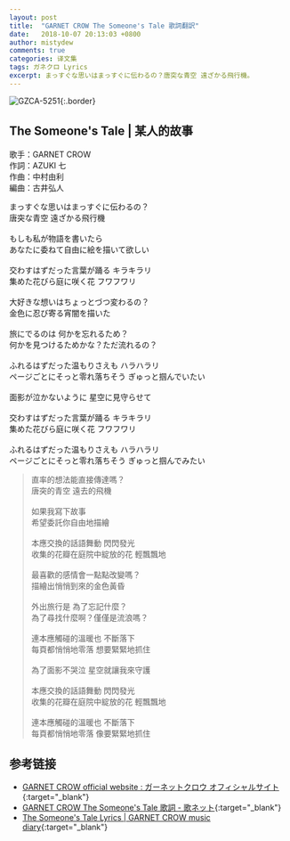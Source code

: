 ```yaml
---
layout: post
title:  "GARNET CROW The Someone's Tale 歌詞翻訳"
date:   2018-10-07 20:13:03 +0800
author: mistydew
comments: true
categories: 译文集
tags: ガネクロ Lyrics
excerpt: まっすぐな思いはまっすぐに伝わるの？唐突な青空 遠ざかる飛行機。
---
```

![GZCA-5251](/gc/assets/images/discography/album/GZCA-5251.jpg){:.border}

## The Someone's Tale | 某人的故事

歌手：GARNET CROW<br>
作詞：AZUKI 七<br>
作曲：中村由利<br>
編曲：古井弘人

<div class="lyric-original">
<p>
まっすぐな思いはまっすぐに伝わるの？<br>
唐突な青空 遠ざかる飛行機<br>
<br>
もしも私が物語を書いたら<br>
あなたに委ねて自由に絵を描いて欲しい<br>
<br>
交わすはずだった言葉が踊る キラキラリ<br>
集めた花びら庭に咲く花 フワフワリ<br>
<br>
大好きな想いはちょっとづつ変わるの？<br>
金色に忍び寄る宵闇を描いた<br>
<br>
旅にでるのは 何かを忘れるため？<br>
何かを見つけるためかな？ただ流れるの？<br>
<br>
ふれるはずだった温もりさえも ハラハラリ<br>
ページごとにそっと零れ落ちそう ぎゅっと掴んでいたい<br>
<br>
面影が泣かないように 星空に見守らせて<br>
<br>
交わすはずだった言葉が踊る キラキラリ<br>
集めた花びら庭に咲く花 フワフワリ<br>
<br>
ふれるはずだった温もりさえも ハラハラリ<br>
ページごとにそっと零れ落ちそう ぎゅっと掴んでみたい
</p>
</div>

<div class="lyric-translation">
<blockquote>
直率的想法能直接傳達嗎？<br>
唐突的青空 遠去的飛機<br>
<br>
如果我寫下故事<br>
希望委託你自由地描繪<br>
<br>
本應交換的話語舞動 閃閃發光<br>
收集的花瓣在庭院中綻放的花 輕飄飄地<br>
<br>
最喜歡的感情會一點點改變嗎？<br>
描繪出悄悄到來的金色黃昏<br>
<br>
外出旅行是 為了忘記什麼？<br>
為了尋找什麼啊？僅僅是流浪嗎？<br>
<br>
連本應觸碰的溫暖也 不斷落下<br>
每頁都悄悄地零落 想要緊緊地抓住<br>
<br>
為了面影不哭泣 星空就讓我來守護<br>
<br>
本應交換的話語舞動 閃閃發光<br>
收集的花瓣在庭院中綻放的花 輕飄飄地<br>
<br>
連本應觸碰的溫暖也 不斷落下<br>
每頁都悄悄地零落 像要緊緊地抓住
</blockquote>
</div>

## 参考链接

* [GARNET CROW official website : ガーネットクロウ オフィシャルサイト](http://www.garnetcrow.com){:target="_blank"}
* [GARNET CROW The Someone's Tale 歌詞 - 歌ネット](https://www.uta-net.com/song/143806){:target="_blank"}
* [The Someone's Tale Lyrics \| GARNET CROW music diary](https://mistydew.github.io/gc/lyrics/original/The%20Someone's%20Tale.html){:target="_blank"}
